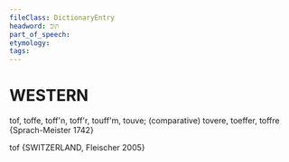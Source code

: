 ```yaml
---
fileClass: DictionaryEntry
headword: תּובֿ
part_of_speech: 
etymology: 
tags: 
---
```


WESTERN
========

tof, toffe, toff'n, toff'r, touff'm, touve; (comparative) tovere, toeffer, toffre {Sprach-Meister 1742}

tof {SWITZERLAND, Fleischer 2005}